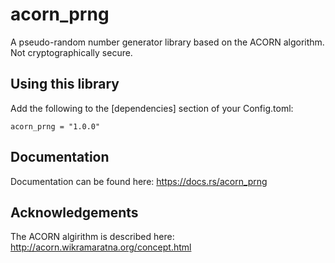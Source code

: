 # acorn_prng
A pseudo-random number generator library based on the ACORN algorithm.
Not cryptographically secure.

## Using this library
Add the following to the [dependencies] section of your Config.toml:
```
acorn_prng = "1.0.0"
```

## Documentation
Documentation can be found here: https://docs.rs/acorn_prng

## Acknowledgements
The ACORN algirithm is described here: http://acorn.wikramaratna.org/concept.html
